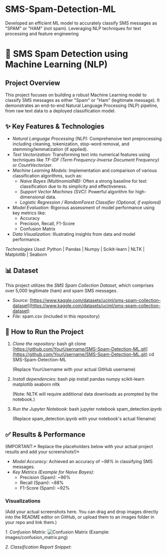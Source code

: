 # SMS-Spam-Detection-ML
Developed an efficient ML model to accurately classify SMS messages as "SPAM" or "HAM" (not spam). Leveraging NLP techniques for text processing and feature engineering 
# 📧 SMS Spam Detection using Machine Learning (NLP)

## Project Overview

This project focuses on building a robust Machine Learning model to classify SMS messages as either "Spam" or "Ham" (legitimate message). It demonstrates an end-to-end Natural Language Processing (NLP) pipeline, from raw text data to a deployed classification model.

## ✨ Key Features & Technologies

-   *Natural Language Processing (NLP):* Comprehensive text preprocessing including cleaning, tokenization, stop-word removal, and stemming/lemmatization (if applied).
-   *Text Vectorization:* Transforming text into numerical features using techniques like *TF-IDF (Term Frequency-Inverse Document Frequency)* or *CountVectorizer*.
-   *Machine Learning Models:* Implementation and comparison of various classification algorithms, such as:
    -   *Naive Bayes (MultinomialNB):* Often a strong baseline for text classification due to its simplicity and effectiveness.
    -   *Support Vector Machines (SVC):* Powerful algorithm for high-dimensional data.
    -   *Logistic Regression / RandomForest Classifier (Optional, if explored)*
-   *Model Evaluation:* Rigorous assessment of model performance using key metrics like:
    -   Accuracy
    -   Precision, Recall, F1-Score
    -   Confusion Matrix
-   *Data Visualization:* Illustrating insights from data and model performance.

*Technologies Used:*
Python | Pandas | Numpy | Scikit-learn | NLTK | Matplotlib | Seaborn

## 📊 Dataset

This project utilizes the *SMS Spam Collection Dataset*, which comprises over 5,000 legitimate (ham) and spam SMS messages.

-   *Source:* [https://www.kaggle.com/datasets/uciml/sms-spam-collection-dataset](https://www.kaggle.com/datasets/uciml/sms-spam-collection-dataset)
-   *File:* spam.csv (included in this repository)

## 🚀 How to Run the Project

1.  *Clone the repository:*
    bash
    git clone [https://github.com/YourUsername/SMS-Spam-Detection-ML.git](https://github.com/YourUsername/SMS-Spam-Detection-ML.git)
    cd SMS-Spam-Detection-ML
    
    (Replace YourUsername with your actual GitHub username)

2.  *Install dependencies:*
    bash
    pip install pandas numpy scikit-learn matplotlib seaborn nltk
    
    (Note: NLTK will require additional data downloads as prompted by the notebook.)

3.  *Run the Jupyter Notebook:*
    bash
    jupyter notebook spam_detection.ipynb
    
    (Replace spam_detection.ipynb with your notebook's actual filename)

## ✅ Results & Performance

(IMPORTANT:* Replace the placeholders below with your actual project results and add your screenshots!)*

-   *Model Accuracy:* Achieved an accuracy of *~98%* in classifying SMS messages.
-   *Key Metrics (Example for Naive Bayes):*
    -   Precision (Spam): ~96%
    -   Recall (Spam): ~88%
    -   F1-Score (Spam): ~92%

### Visualizations

(Add your actual screenshots here. You can drag and drop images directly into the README editor on GitHub, or upload them to an images folder in your repo and link them.)

*1. Confusion Matrix:*
![Confusion Matrix](link_to_your_confusion_matrix_image.png)
(Example: images/confusion_matrix.png)

*2. Classification Report Snippet:*
